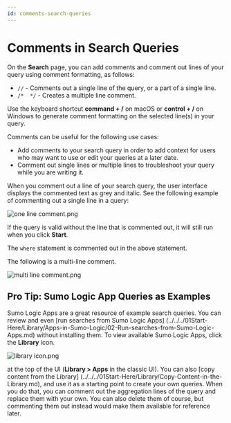 ```yaml
---
id: comments-search-queries
---
```


# Comments in Search Queries

On the **Search** page, you can add comments and comment out lines of
your query using comment formatting, as follows:

* `//` - Comments out a single line of the query, or a part of a
    single line. 
* `/*  */` - Creates a multiple line comment.

Use the keyboard shortcut **command + /** on macOS or **control + /** on Windows to generate comment formatting on the selected line(s) in your query.

Comments can be useful for the following use cases:

* Add comments to your search query in order to add context for users who may want to use or edit your queries at a later date.
* Comment out single lines or multiple lines to troubleshoot your query while you are writing it.

When you comment out a line of your search query, the user interface displays the commented text as grey and italic. See the following
example of commenting out a single line in a query: 

![one line comment.png](/img/search/get-started-search/search-basics/comments-search-queries/one-line-comment.png)

If the query is valid without the line that is commented out, it will still run when you click **Start**.

The `where` statement is commented out in the above statement.

The following is a multi-line comment.

![multi line comment.png](/img/search/get-started-search/search-basics/comments-search-queries/multi-line-comment.png)

## Pro Tip: Sumo Logic App Queries as Examples

Sumo Logic Apps are a great resource of example search queries. You can review and even [run searches from Sumo Logic Apps] (../../../01Start-Here/Library/Apps-in-Sumo-Logic/02-Run-searches-from-Sumo-Logic-Apps.md) without installing them. To view available Sumo Logic Apps, click the **Library** icon.

![library icon.png](/img/reuse/library-icon.png)

at the top of the UI (**Library \> Apps** in the classic UI). You can also [copy content from the Library] (../../../01Start-Here/Library/Copy-Content-in-the-Library.md), and use it as a starting point to create your own queries. When you do that, you can comment out the aggregation lines of the query and replace them with your own. You can also delete them of course, but commenting them out instead would make them available for reference later.
